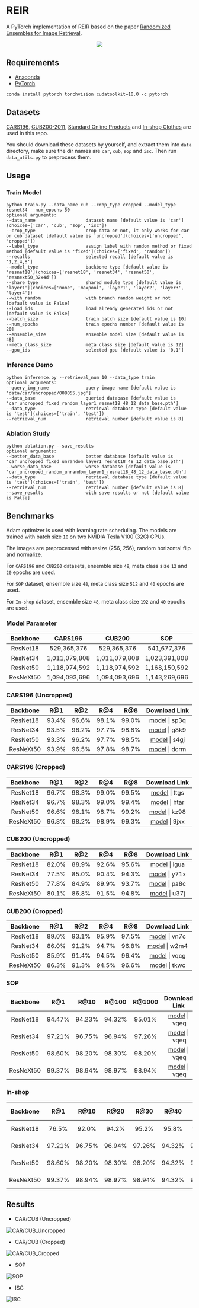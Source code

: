 # REIR
A PyTorch implementation of REIR based on the paper [Randomized Ensembles for Image Retrieval]().

<div align="center">
  <img src="results/architecture.png"/>
</div>

## Requirements
- [Anaconda](https://www.anaconda.com/download/)
- [PyTorch](https://pytorch.org)
```
conda install pytorch torchvision cudatoolkit=10.0 -c pytorch
```

## Datasets
[CARS196](http://ai.stanford.edu/~jkrause/cars/car_dataset.html), [CUB200-2011](http://www.vision.caltech.edu/visipedia/CUB-200-2011.html), 
[Standard Online Products](http://cvgl.stanford.edu/projects/lifted_struct/) and 
[In-shop Clothes](http://mmlab.ie.cuhk.edu.hk/projects/DeepFashion/InShopRetrieval.html) are used in this repo.

You should download these datasets by yourself, and extract them into `data` directory, make sure the dir names are 
`car`, `cub`, `sop` and `isc`. Then run `data_utils.py` to preprocess them.

## Usage
### Train Model
```
python train.py --data_name cub --crop_type cropped --model_type resnet34 --num_epochs 50
optional arguments:
--data_name                   dataset name [default value is 'car'](choices=['car', 'cub', 'sop', 'isc'])
--crop_type                   crop data or not, it only works for car or cub dataset [default value is 'uncropped'](choices=['uncropped', 'cropped'])
--label_type                  assign label with random method or fixed method [default value is 'fixed'](choices=['fixed', 'random'])
--recalls                     selected recall [default value is '1,2,4,8']
--model_type                  backbone type [default value is 'resnet18'](choices=['resnet18', 'resnet34', 'resnet50', 'resnext50_32x4d'])
--share_type                  shared module type [default value is 'layer1'](choices=['none', 'maxpool', 'layer1', 'layer2', 'layer3', 'layer4'])
--with_random                 with branch random weight or not [default value is False]
--load_ids                    load already generated ids or not [default value is False]
--batch_size                  train batch size [default value is 10]
--num_epochs                  train epochs number [default value is 20]
--ensemble_size               ensemble model size [default value is 48]
--meta_class_size             meta class size [default value is 12]
--gpu_ids                     selected gpu [default value is '0,1']
```

### Inference Demo
```
python inference.py --retrieval_num 10 --data_type train
optional arguments:
--query_img_name              query image name [default value is 'data/car/uncropped/008055.jpg']
--data_base                   queried database [default value is 'car_uncropped_fixed_random_layer1_resnet18_48_12_data_base.pth']
--data_type                   retrieval database type [default value is 'test'](choices=['train', 'test'])
--retrieval_num               retrieval number [default value is 8]
```

### Ablation Study
```
python ablation.py --save_results
optional arguments:
--better_data_base            better database [default value is 'car_uncropped_fixed_unrandom_layer1_resnet18_48_12_data_base.pth']
--worse_data_base             worse database [default value is 'car_uncropped_random_unrandom_layer1_resnet18_48_12_data_base.pth']
--data_type                   retrieval database type [default value is 'test'](choices=['train', 'test'])
--retrieval_num               retrieval number [default value is 8]
--save_results                with save results or not [default value is False]
```

## Benchmarks
Adam optimizer is used with learning rate scheduling. The models are trained with batch size `10` on two 
NVIDIA Tesla V100 (32G) GPUs.

The images are preprocessed with resize (256, 256), random horizontal flip and normalize. 

For `CARS196` and `CUB200` datasets, ensemble size `48`, meta class size `12` and `20` epochs are used. 

For `SOP` dataset, ensemble size `48`, meta class size `512` and `40` epochs are used.

For `In-shop` dataset, ensemble size `48`, meta class size `192` and `40` epochs are used.

### Model Parameter
<table>
  <thead>
    <tr>
      <th>Backbone</th>
      <th>CARS196</th>
      <th>CUB200</th>
      <th>SOP</th>
      <th>In-shop</th>
    </tr>
  </thead>
  <tbody>
    <tr>
      <td align="center">ResNet18</td>
      <td align="center">529,365,376</td>
      <td align="center">529,365,376</td>
      <td align="center">541,677,376</td>
      <td align="center">533,797,696</td>
    </tr>
    <tr>
      <td align="center">ResNet34</td>
      <td align="center">1,011,079,808</td>
      <td align="center">1,011,079,808</td>
      <td align="center">1,023,391,808</td>
      <td align="center">1,015,512,128</td>
    </tr>
    <tr>
      <td align="center">ResNet50</td>
      <td align="center">1,118,974,592</td>
      <td align="center">1,118,974,592</td>
      <td align="center">1,168,150,592</td>
      <td align="center">1,136,677,952</td>
    </tr>
    <tr>
      <td align="center">ResNeXt50</td>
      <td align="center">1,094,093,696</td>
      <td align="center">1,094,093,696</td>
      <td align="center">1,143,269,696</td>
      <td align="center">1,111,797,056</td>
    </tr>
  </tbody>
</table>

### CARS196 (Uncropped)
<table>
  <thead>
    <tr>
      <th>Backbone</th>
      <th>R@1</th>
      <th>R@2</th>
      <th>R@4</th>
      <th>R@8</th>
      <th>Download Link</th>
    </tr>
  </thead>
  <tbody>
    <tr>
      <td align="center">ResNet18</td>
      <td align="center">93.4%</td>
      <td align="center">96.6%</td>
      <td align="center">98.1%</td>
      <td align="center">99.0%</td>
      <td align="center"><a href="https://pan.baidu.com/s/1lkek0pPAWGNNZiOAejFCxw">model</a>&nbsp;|&nbsp;sp3q</td>
    </tr>
    <tr>
      <td align="center">ResNet34</td>
      <td align="center">93.5%</td>
      <td align="center">96.2%</td>
      <td align="center">97.7%</td>
      <td align="center">98.8%</td>
      <td align="center"><a href="https://pan.baidu.com/s/1U7rbDRT9XEXBY3VU5goLCA">model</a>&nbsp;|&nbsp;g8k9</td>
    </tr>
    <tr>
      <td align="center">ResNet50</td>
      <td align="center">93.3%</td>
      <td align="center">96.2%</td>
      <td align="center">97.7%</td>
      <td align="center">98.5%</td>
      <td align="center"><a href="https://pan.baidu.com/s/1m91YFmycmD4xwGCDJVJFHQ">model</a>&nbsp;|&nbsp;s4gj</td>
    </tr>
    <tr>
      <td align="center">ResNeXt50</td>
      <td align="center">93.9%</td>
      <td align="center">96.5%</td>
      <td align="center">97.8%</td>
      <td align="center">98.7%</td>
      <td align="center"><a href="https://pan.baidu.com/s/1NVAcxCxIuXBlxW13hf82TQ">model</a>&nbsp;|&nbsp;dcrm</td>
    </tr>
  </tbody>
</table>

### CARS196 (Cropped)
<table>
  <thead>
    <tr>
      <th>Backbone</th>
      <th>R@1</th>
      <th>R@2</th>
      <th>R@4</th>
      <th>R@8</th>
      <th>Download Link</th>
    </tr>
  </thead>
  <tbody>
    <tr>
      <td align="center">ResNet18</td>
      <td align="center">96.7%</td>
      <td align="center">98.3%</td>
      <td align="center">99.0%</td>
      <td align="center">99.5%</td>
      <td align="center"><a href="https://pan.baidu.com/s/1U3KNMoS0zBErDLV8cYjpYg">model</a>&nbsp;|&nbsp;ttgs</td>
    </tr>
    <tr>
      <td align="center">ResNet34</td>
      <td align="center">96.7%</td>
      <td align="center">98.3%</td>
      <td align="center">99.0%</td>
      <td align="center">99.4%</td>
      <td align="center"><a href="https://pan.baidu.com/s/180KNBTZ_kX2trgShnok_IA">model</a>&nbsp;|&nbsp;htar</td>
    </tr>
    <tr>
      <td align="center">ResNet50</td>
      <td align="center">96.6%</td>
      <td align="center">98.1%</td>
      <td align="center">98.7%</td>
      <td align="center">99.2%</td>
      <td align="center"><a href="https://pan.baidu.com/s/1V8hJylBM0Q2iHSIcQrYaCA">model</a>&nbsp;|&nbsp;kz98</td>
    </tr>
    <tr>
      <td align="center">ResNeXt50</td>
      <td align="center">96.8%</td>
      <td align="center">98.2%</td>
      <td align="center">98.9%</td>
      <td align="center">99.3%</td>
      <td align="center"><a href="https://pan.baidu.com/s/1xusMA7oWp1mEIl3IyYm3aQ">model</a>&nbsp;|&nbsp;9jxx</td>
    </tr>
  </tbody>
</table>

### CUB200 (Uncropped)
<table>
  <thead>
    <tr>
      <th>Backbone</th>
      <th>R@1</th>
      <th>R@2</th>
      <th>R@4</th>
      <th>R@8</th>
      <th>Download Link</th>
    </tr>
  </thead>
  <tbody>
    <tr>
      <td align="center">ResNet18</td>
      <td align="center">82.0%</td>
      <td align="center">88.9%</td>
      <td align="center">92.6%</td>
      <td align="center">95.6%</td>
      <td align="center"><a href="https://pan.baidu.com/s/1aANPHE8zw3t_5ZHpxMtBTg">model</a>&nbsp;|&nbsp;igua</td>
    </tr>
    <tr>
      <td align="center">ResNet34</td>
      <td align="center">77.5%</td>
      <td align="center">85.0%</td>
      <td align="center">90.4%</td>
      <td align="center">94.3%</td>
      <td align="center"><a href="https://pan.baidu.com/s/19z5kmrIbNb8WGdDIcOmd5g">model</a>&nbsp;|&nbsp;y71x</td>
    </tr>
    <tr>
      <td align="center">ResNet50</td>
      <td align="center">77.8%</td>
      <td align="center">84.9%</td>
      <td align="center">89.9%</td>
      <td align="center">93.7%</td>
      <td align="center"><a href="https://pan.baidu.com/s/1x5ckVuS9pm7hMrynsmaS6w">model</a>&nbsp;|&nbsp;pa8c</td>
    </tr>
    <tr>
      <td align="center">ResNeXt50</td>
      <td align="center">80.1%</td>
      <td align="center">86.8%</td>
      <td align="center">91.5%</td>
      <td align="center">94.8%</td>
      <td align="center"><a href="https://pan.baidu.com/s/19qkoDtZwCdQpN-bJ2FiP9g">model</a>&nbsp;|&nbsp;u37j</td>
    </tr>
  </tbody>
</table>

### CUB200 (Cropped)
<table>
  <thead>
    <tr>
      <th>Backbone</th>
      <th>R@1</th>
      <th>R@2</th>
      <th>R@4</th>
      <th>R@8</th>
      <th>Download Link</th>
    </tr>
  </thead>
  <tbody>
    <tr>
      <td align="center">ResNet18</td>
      <td align="center">89.0%</td>
      <td align="center">93.1%</td>
      <td align="center">95.9%</td>
      <td align="center">97.5%</td>
      <td align="center"><a href="https://pan.baidu.com/s/10kONUyM4zosjZhEXcix_Qg">model</a>&nbsp;|&nbsp;vn7c</td>
    </tr>
    <tr>
      <td align="center">ResNet34</td>
      <td align="center">86.0%</td>
      <td align="center">91.2%</td>
      <td align="center">94.7%</td>
      <td align="center">96.8%</td>
      <td align="center"><a href="https://pan.baidu.com/s/1eY5_ISeaZyjTKm6r-9yOeA">model</a>&nbsp;|&nbsp;w2m4</td>
    </tr>
    <tr>
      <td align="center">ResNet50</td>
      <td align="center">85.9%</td>
      <td align="center">91.4%</td>
      <td align="center">94.5%</td>
      <td align="center">96.4%</td>
      <td align="center"><a href="https://pan.baidu.com/s/1srBQqU_vYzoTr4Mx7UV6Nw">model</a>&nbsp;|&nbsp;vqcg</td>
    </tr>
    <tr>
      <td align="center">ResNeXt50</td>
      <td align="center">86.3%</td>
      <td align="center">91.3%</td>
      <td align="center">94.5%</td>
      <td align="center">96.6%</td>
      <td align="center"><a href="https://pan.baidu.com/s/14g64iGZCR4Txox2-40SAFQ">model</a>&nbsp;|&nbsp;tkwc</td>
    </tr>
  </tbody>
</table>

### SOP
<table>
  <thead>
    <tr>
      <th>Backbone</th>
      <th>R@1</th>
      <th>R@10</th>
      <th>R@100</th>
      <th>R@1000</th>
      <th>Download Link</th>
    </tr>
  </thead>
  <tbody>
    <tr>
      <td align="center">ResNet18</td>
      <td align="center">94.47%</td>
      <td align="center">94.23%</td>
      <td align="center">94.32%</td>
      <td align="center">95.01%</td>
      <td align="center"><a href="https://pan.baidu.com/s/1k6wIhyJfRLtr9WY_SoZNIw">model</a>&nbsp;|&nbsp;vqeq</td>
    </tr>
    <tr>
      <td align="center">ResNet34</td>
      <td align="center">97.21%</td>
      <td align="center">96.75%</td>
      <td align="center">96.94%</td>
      <td align="center">97.26%</td>
      <td align="center"><a href="https://pan.baidu.com/s/1k6wIhyJfRLtr9WY_SoZNIw">model</a>&nbsp;|&nbsp;vqeq</td>
    </tr>
    <tr>
      <td align="center">ResNet50</td>
      <td align="center">98.60%</td>
      <td align="center">98.20%</td>
      <td align="center">98.30%</td>
      <td align="center">98.20%</td>
      <td align="center"><a href="https://pan.baidu.com/s/1k6wIhyJfRLtr9WY_SoZNIw">model</a>&nbsp;|&nbsp;vqeq</td>
    </tr>
    <tr>
      <td align="center">ResNeXt50</td>
      <td align="center">99.37%</td>
      <td align="center">98.94%</td>
      <td align="center">98.97%</td>
      <td align="center">98.94%</td>
      <td align="center"><a href="https://pan.baidu.com/s/1k6wIhyJfRLtr9WY_SoZNIw">model</a>&nbsp;|&nbsp;vqeq</td>
    </tr>
  </tbody>
</table>

### In-shop
<table>
  <thead>
    <tr>
      <th>Backbone</th>
      <th>R@1</th>
      <th>R@10</th>
      <th>R@20</th>
      <th>R@30</th>
      <th>R@40</th>
      <th>R@50</th>
      <th>Download Link</th>
    </tr>
  </thead>
  <tbody>
    <tr>
      <td align="center">ResNet18</td>
      <td align="center">76.5%</td>
      <td align="center">92.0%</td>
      <td align="center">94.2%</td>
      <td align="center">95.2%</td>
      <td align="center">95.8%</td>
      <td align="center">96.3%</td>
      <td align="center"><a href="https://pan.baidu.com/s/1k6wIhyJfRLtr9WY_SoZNIw">model</a>&nbsp;|&nbsp;vqeq</td>
    </tr>
    <tr>
      <td align="center">ResNet34</td>
      <td align="center">97.21%</td>
      <td align="center">96.75%</td>
      <td align="center">96.94%</td>
      <td align="center">97.26%</td>
      <td align="center">94.32%</td>
      <td align="center">95.01%</td>
      <td align="center"><a href="https://pan.baidu.com/s/1k6wIhyJfRLtr9WY_SoZNIw">model</a>&nbsp;|&nbsp;vqeq</td>
    </tr>
    <tr>
      <td align="center">ResNet50</td>
      <td align="center">98.60%</td>
      <td align="center">98.20%</td>
      <td align="center">98.30%</td>
      <td align="center">98.20%</td>
      <td align="center">94.32%</td>
      <td align="center">95.01%</td>
      <td align="center"><a href="https://pan.baidu.com/s/1k6wIhyJfRLtr9WY_SoZNIw">model</a>&nbsp;|&nbsp;vqeq</td>
    </tr>
    <tr>
      <td align="center">ResNeXt50</td>
      <td align="center">99.37%</td>
      <td align="center">98.94%</td>
      <td align="center">98.97%</td>
      <td align="center">98.94%</td>
      <td align="center">94.32%</td>
      <td align="center">95.01%</td>
      <td align="center"><a href="https://pan.baidu.com/s/1k6wIhyJfRLtr9WY_SoZNIw">model</a>&nbsp;|&nbsp;vqeq</td>
    </tr>
  </tbody>
</table>

## Results

- CAR/CUB (Uncropped)

![CAR/CUB_Uncropped](results/sota_car_cub.png)

- CAR/CUB (Cropped)

![CAR/CUB_Cropped](results/sota_car_cub_crop.png)

- SOP

![SOP](results/sota_sop.png)

- ISC

![ISC](results/sota_sop.png)
